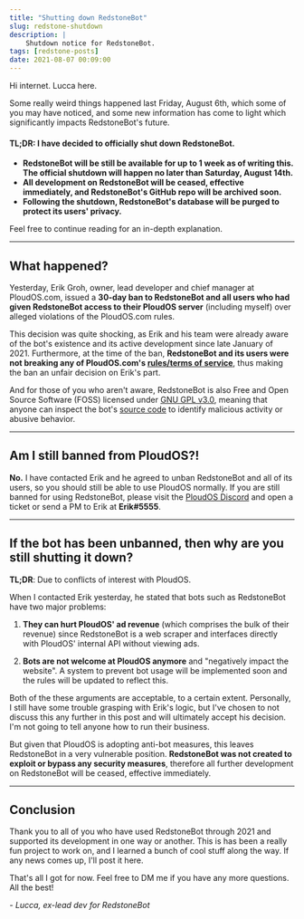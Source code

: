 ```yaml
---
title: "Shutting down RedstoneBot"
slug: redstone-shutdown
description: |
    Shutdown notice for RedstoneBot.
tags: [redstone-posts]
date: 2021-08-07 00:09:00
--- 
```


Hi internet. Lucca here.

Some really weird things happened last Friday, August 6th, which some of you may have noticed, and some new information has come to light which significantly impacts RedstoneBot's future.

#### TL;DR: I have decided to officially shut down RedstoneBot.

* **RedstoneBot will be still be available for up to 1 week as of writing this. The official shutdown will happen no later than Saturday, August 14th.**
*  **All development on RedstoneBot will be ceased, effective immediately, and RedstoneBot's GitHub repo will be archived soon.**
* **Following the shutdown, RedstoneBot's database will be purged to protect its users' privacy.**

Feel free to continue reading for an in-depth explanation.

---------------------------------------------------

## What happened?

Yesterday, Erik Groh, owner, lead developer and chief manager at PloudOS.com, issued a **30-day ban to RedstoneBot and all users who had given RedstoneBot access to their PloudOS server** (including myself) over alleged violations of the PloudOS.com rules.

This decision was quite shocking, as Erik and his team were already aware of the bot's existence and its active development since late January of 2021. Furthermore, at the time of the ban, **RedstoneBot and its users were not breaking any of PloudOS.com's [rules/terms of service](https://ploudos.com/rules/?force_lang=EN)**, thus making the ban an unfair decision on Erik's part.

And for those of you who aren't aware, RedstoneBot is also Free and Open Source Software (FOSS) licensed under [GNU GPL v3.0](https://github.com/ChromeUniverse/RedstoneBot/blob/main/LICENSE), meaning that anyone can inspect the bot's [source code](https://github.com/ChromeUniverse/RedstoneBot) to identify malicious activity or abusive behavior.

---------------------------------------------------

## Am I still banned from PloudOS?!

**No.** I have contacted Erik and he agreed to unban RedstoneBot and all of its users, so you should still be able to use PloudOS normally. If you are still banned for using RedstoneBot, please visit the [PloudOS Discord](https://discord.gg/v2dRgku) and open a ticket or send a PM to Erik at **Erik#5555**.

---------------------------------------------------

## If the bot has been unbanned, then why are you still shutting it down?

**TL;DR**: Due to conflicts of interest with PloudOS.

When I contacted Erik yesterday, he stated that bots such as RedstoneBot have two major problems:

1. **They can hurt PloudOS' ad revenue** (which comprises the bulk of their revenue) since RedstoneBot is a web scraper and interfaces directly with PloudOS' internal API without viewing ads.

2. **Bots are not welcome at PloudOS anymore** and "negatively impact the website". A system to prevent bot usage will be implemented soon and the rules will be updated to reflect this.

Both of the these arguments are acceptable, to a certain extent. Personally, I still have some trouble grasping with Erik's logic, but I've chosen to not discuss this any further in this post and will ultimately accept his decision. I'm not going to tell anyone how to run their business.

But given that PloudOS is adopting anti-bot measures, this leaves RedstoneBot in a very vulnerable position. **RedstoneBot was not created to exploit or bypass any security measures**, therefore all further development on RedstoneBot will be ceased, effective immediately.

---------------------------------------------------

## Conclusion

Thank you to all of you who have used RedstoneBot through 2021 and supported its development in one way or another. This is has been a really fun project to work on, and I learned a bunch of cool stuff along the way. If any news comes up, I'll post it here. 

That's all I got for now. Feel free to DM me if you have any more questions. All the best!

_- Lucca, ex-lead dev for RedstoneBot_